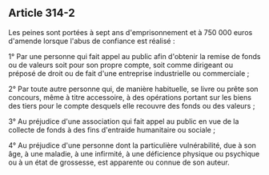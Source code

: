 Article 314-2
----
Les peines sont portées à sept ans d'emprisonnement et à 750 000 euros d'amende
lorsque l'abus de confiance est réalisé :

1° Par une personne qui fait appel au public afin d'obtenir la remise de fonds
ou de valeurs soit pour son propre compte, soit comme dirigeant ou préposé de
droit ou de fait d'une entreprise industrielle ou commerciale ;

2° Par toute autre personne qui, de manière habituelle, se livre ou prête son
concours, même à titre accessoire, à des opérations portant sur les biens des
tiers pour le compte desquels elle recouvre des fonds ou des valeurs ;

3° Au préjudice d'une association qui fait appel au public en vue de la collecte
de fonds à des fins d'entraide humanitaire ou sociale ;

4° Au préjudice d'une personne dont la particulière vulnérabilité, due à son
âge, à une maladie, à une infirmité, à une déficience physique ou psychique ou à
un état de grossesse, est apparente ou connue de son auteur.
